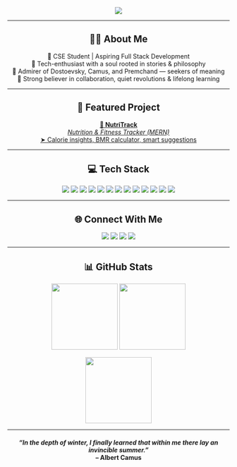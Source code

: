 <p align="center">
  <img src="https://readme-typing-svg.herokuapp.com?center=true&lines=Hi+I'm+Rajshri+Patil;Aspiring+Full-Stack+Developer;Deep+Thinker+🧠;Lover+of+Tech+and+Timeless+Truths" />
</p>

---

<h2 align="center">👩‍💻 About Me</h2>

<p align="center">
🚀 CSE Student | Aspiring Full Stack Development<br>
💬 Tech-enthusiast with a soul rooted in stories & philosophy<br>
📖 Admirer of Dostoevsky, Camus, and Premchand — seekers of meaning<br>
🤝 Strong believer in collaboration, quiet revolutions & lifelong learning
</p>

---

<h2 align="center">📌 Featured Project</h2>

<p align="center">
  <a href="https://github.com/avgmecoding/NutriTrack">
    <strong>🔹 NutriTrack</strong><br>
    <em>Nutrition & Fitness Tracker (MERN)</em><br>
    ➤ Calorie insights, BMR calculator, smart suggestions
  </a>
</p>

---

<h2 align="center">💻 Tech Stack</h2>

<p align="center">
  <img src="https://img.shields.io/badge/C-00599C?style=flat&logo=c&logoColor=white"/>
  <img src="https://img.shields.io/badge/Go-00ADD8?style=flat&logo=go&logoColor=white"/>
  <img src="https://img.shields.io/badge/Python-3776AB?style=flat&logo=python&logoColor=white"/>
  <img src="https://img.shields.io/badge/JavaScript-F7DF1E?style=flat&logo=javascript&logoColor=black"/>
  <img src="https://img.shields.io/badge/React-20232A?style=flat&logo=react&logoColor=61DAFB"/>
  <img src="https://img.shields.io/badge/HTML5-E34F26?style=flat&logo=html5&logoColor=white"/>
  <img src="https://img.shields.io/badge/CSS3-1572B6?style=flat&logo=css3&logoColor=white"/>
  <img src="https://img.shields.io/badge/Express.js-404D59?style=flat&logo=express&logoColor=white"/>
  <img src="https://img.shields.io/badge/MongoDB-4EA94B?style=flat&logo=mongodb&logoColor=white"/>
  <img src="https://img.shields.io/badge/SQLite-003B57?style=flat&logo=sqlite&logoColor=white"/>
  <img src="https://img.shields.io/badge/Git-F05033?style=flat&logo=git&logoColor=white"/>
  <img src="https://img.shields.io/badge/GitHub-181717?style=flat&logo=github&logoColor=white"/>
  <img src="https://img.shields.io/badge/Postman-FF6C37?style=flat&logo=postman&logoColor=white"/>
</p>

---

<h2 align="center">🌐 Connect With Me</h2>

<p align="center">
  <a href="https://discord.gg/rajshripatil"><img src="https://img.shields.io/badge/Discord-7289DA?style=flat&logo=discord&logoColor=white"/></a>
  <a href="https://instagram.com/rajshri097"><img src="https://img.shields.io/badge/Instagram-E4405F?style=flat&logo=instagram&logoColor=white"/></a>
  <a href="https://x.com/rajshri0987"><img src="https://img.shields.io/badge/X-000000?style=flat&logo=X&logoColor=white"/></a>
  <a href="mailto:rajshripatil19022006@gmail.com"><img src="https://img.shields.io/badge/Email-D14836?style=flat&logo=gmail&logoColor=white"/></a>
</p>

---

<h2 align="center">📊 GitHub Stats</h2>

<p align="center">
  <img src="https://github-readme-stats.vercel.app/api?username=avgmecoding&show_icons=true&count_private=true&include_all_commits=true&theme=dark&hide_border=false" height="150"/>
  <img src="https://github-readme-stats.vercel.app/api/top-langs/?username=avgmecoding&theme=dark&hide_border=false&layout=compact" height="150"/>
</p>

<p align="center">
  <img src="https://nirzak-streak-stats.vercel.app/?user=avgmecoding&theme=dark&hide_border=false" height="150"/>
</p>

---

<h4 align="center"><em>“In the depth of winter, I finally learned that within me there lay an invincible summer.”</em><br>– Albert Camus</h4>

